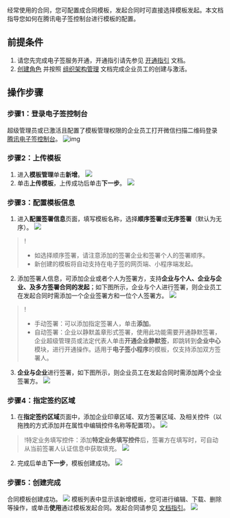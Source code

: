 经常使用的合同，您可配置成合同模板，发起合同时可直接选择模板发起。本文档指导您如何在腾讯电子签控制台进行模板的配置。

## 前提条件
1. 请您先完成电子签服务开通，开通指引请先参见 [开通指引](https://cloud.tencent.com/document/product/1323/58758) 文档。
2. [创建角色](https://cloud.tencent.com/document/product/1323/61355) 并按照 [组织架构管理](https://cloud.tencent.com/document/product/1323/58495) 文档完成企业员工的创建与激活。

## 操作步骤

### 步骤1：登录电子签控制台
超级管理员或已激活且配置了模板管理权限的企业员工打开微信扫描二维码登录 [腾讯电子签控制台](https://ess.tencent.cn/)。
![img](https://main.qcloudimg.com/raw/76e8f4a498372d70edb95505262dee21.png)

### 步骤2：上传模板
1. 进入**模板管理**单击**新增**。
![](https://qcloudimg.tencent-cloud.cn/raw/8bfe400dcc890dc1a7b53dff72973872.png)
2. 单击**上传模板**，上传成功后单击**下一步**。
![](https://qcloudimg.tencent-cloud.cn/raw/91dc55a89fbe6c7ad59e7a05166399fe.png)

### 步骤3：配置模板信息
1. 进入**配置签署信息**页面，填写模板名称，选择**顺序签署**或**无序签署**（默认为无序）。
![](https://qcloudimg.tencent-cloud.cn/raw/290421e2fcff2345fa20f4f866002106.png)
>!
>- 如选择顺序签署，请注意添加的签署企业和签署个人的签署顺序。
>- 新创建的模板将自动支持在电子签的网页端、小程序端发起。



2. 添加签署人信息，可添加企业或者个人为签署方，支持**企业与个人、企业与企业、及多方签署合同的发起**；如下图所示，企业与个人进行签署，则企业员工在发起合同时需添加一个企业签署方和一位个人签署方。
![](https://qcloudimg.tencent-cloud.cn/raw/a850d532163f114bdd1f0c1062e6df27.png)
>!
>- 手动签署：可以添加指定签署人，单击**添加**。
>- 自动签署：企业以静默盖章形式签署，使用此功能需要开通静默签署，企业超级管理员或法定代表人单击**开通企业静默签**，即跳转到**企业中心**模块，进行开通操作。适用于**电子签小程序**的模板，仅支持添加双方签署人。

3. **企业与企业**进行签署，如下图所示，则企业员工在发起合同时需添加两个企业签署方。
![](https://qcloudimg.tencent-cloud.cn/raw/46843ee88cfb145c5ee90de6003083f3.png)



### 步骤4：指定签约区域
1. 在**指定签约区域**页面中，添加企业印章区域、双方签署区域、及相关控件（以拖拽的方式添加并在属性中编辑控件名称等配置项）。
![](https://qcloudimg.tencent-cloud.cn/raw/0c606586f6ec79747d4566cd434382e5.png)
>!特定业务填写控件：添加**特定业务填写控件**后，签署方在填写时，可自动从当前签署人认证信息中获取填充。
![](https://qcloudimg.tencent-cloud.cn/raw/80c656fcac9d57d8812d9144018f566e.png)
2. 完成后单击**下一步**，模板创建成功。
![](https://qcloudimg.tencent-cloud.cn/raw/cc62e7632d95b6a52b7e33568db52c06.png)

### 步骤5：创建完成
合同模板创建成功。
![](https://qcloudimg.tencent-cloud.cn/raw/ac155371a97053e77de43c2c176fd207.png)
模板列表中显示该新增模板，您可进行编辑、下载、删除等操作，或单击**使用**通过模板发起合同。发起合同请参见 [文档指引](https://cloud.tencent.com/document/product/1323/61360)。
![](https://qcloudimg.tencent-cloud.cn/raw/2e29b5b44a2e237cfe77c995dd2dcce4.png)
